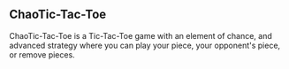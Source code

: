 ChaoTic-Tac-Toe
----------------
ChaoTic-Tac-Toe is a Tic-Tac-Toe game with an element of chance, 
and advanced strategy where you can play your piece, your opponent's piece, or remove pieces.

